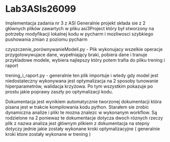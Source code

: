# Lab3ASIs26099
Implementacja zadania nr 3 z ASI
Generalnie projekt składa sie z 2 głównych plików zawartych w pliku asi3Project 
który był stworzony na potrzeby modyfikacji lokalnej kodu w pycharm i mozliwosci 
szybkiego pushowania zmian z poziomu pycharm

czyszczenie_porównywanieModeli.py -
Plik wykonujacy wszelkie operacje przygotowywujace dane, wypełniający braki, pobiera dane i 
tranuje przykladowe modele, wybiera najlepszy który potem trafia do pliku trening i raport

trening_i_raport.py - generalnie ten plik importuje i wtedy gdy model jest niedostateczny wykonywana jest optymalizacja na 2 sposoby
 tunowanie hiperparametrów, walidacja krzyżowa. Po tym wszystkim pokazuje po prostu jakie poprawy zaszły po optymalizacji kodu.

Dokumentacja jest wynikiem automatycznie tworzonej dokumentacji która pisana jest w trakcie kompilowania kodu python.
Starałem sie zrobic dynamiczna analize i pliki te mozna znalezc w wykonanym workflow.
Są rodzielone na 2 poniewaz te dokumentacje dotycza dwoch róznych rzeczy plik z nazwa analiza jest głównym plikiem z
dokumentacja na stepny dotyczy jednie jakie zostały wykonane kroki optymalizacyjne ( generalnie kroki ktore zostały wykonane w trening )
 
